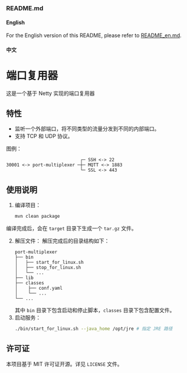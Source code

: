 ### README.md

#### English

For the English version of this README, please refer to [README_en.md](readme_en.md).

#### 中文

# 端口复用器

这是一个基于 Netty 实现的端口复用器

## 特性

- 监听一个外部端口，将不同类型的流量分发到不同的内部端口。
- 支持 TCP 和 UDP 协议。

图例：

```
                            ┌─ SSH <-> 22
30001 <-> port-multiplexer ─┼─ MQTT <-> 1883
                            └─ SSL <-> 443
```

## 使用说明

1. 编译项目：
    ```bash
    mvn clean package
    ```
编译完成后，会在 `target` 目录下生成一个 `tar.gz` 文件。

2. 解压文件：
    解压完成后的目录结构如下：
    ```
    port-multiplexer
    ├── bin
    │   ├── start_for_linux.sh
    │   ├── stop_for_linux.sh
    │   └── ...
    ├── lib
    ├── classes
    │    ├── conf.yaml
    │    └── ...
    └── ...
    ```
    其中 `bin` 目录下包含启动和停止脚本，`classes` 目录下包含配置文件。
3. 启动服务：
    ```bash
    ./bin/start_for_linux.sh --java_home /opt/jre # 指定 JRE 路径
    ```

## 许可证

本项目基于 MIT 许可证开源。详见 `LICENSE` 文件。